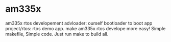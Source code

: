 # am335x
am335x  rtos developement
advloader: ourself bootloader to boot app
project/rtos: rtos demo app.
make am335x rtos develope more easy!
Simple makefile, Simple code. Just run make to build all.
